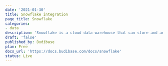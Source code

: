 ```yaml
---
date: '2021-01-30'
title: Snowflake integration
page_title: Snowflake
categories: 
- data
description: 'Snowflake is a cloud data warehouse that can store and analyze all your data records in one place.'
draft: 'false'
published_by: Budibase
plan: Free
docs_url: 'https://docs.budibase.com/docs/snowflake'
status: Live
---
```



